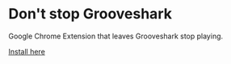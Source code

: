 # Don't stop Grooveshark

Google Chrome Extension that leaves Grooveshark stop playing.

[Install here]()